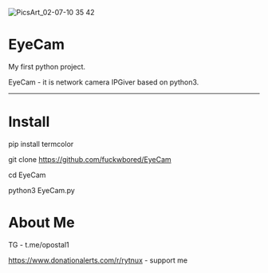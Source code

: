 ![PicsArt_02-07-10 35 42](https://user-images.githubusercontent.com/68074768/107158940-ba34d400-6995-11eb-85fb-0aba9a7eb28b.jpg)
# EyeCam

My first python project. 

EyeCam - it is network camera IPGiver based on python3. 

-----------------------------------------------------
# Install 

pip install termcolor

git clone https://github.com/fuckwbored/EyeCam 

cd EyeCam

python3 EyeCam.py


# About Me

TG - t.me/opostal1

https://www.donationalerts.com/r/rytnux - support me


